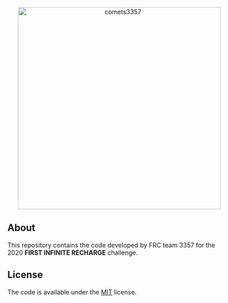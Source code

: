 <p align="center">
	<a href="https://github.com/Comets3357/RobotCode-2020">
		<img src="https://i.imgur.com/wA3LOOa.png" width="456" alt="comets3357">
	</a>
</p>

## About

This repository contains the code developed by FRC team 3357 for the 2020 **FIRST INFINITE RECHARGE** challenge.

## License

The code is available under the [MIT](https://github.com/Comets3357/RobotCode-2020/blob/main/LICENSE) license.
